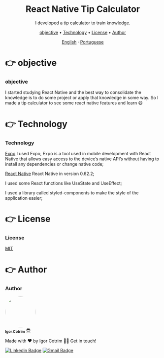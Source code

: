 <h1 align="center">React Native Tip Calculator</h1>

<p align="center">I developed a tip calculator to train knowledge.</p>

<p align="center">
 <a href="#objective">objective</a> •
 <a href="#technology">Technology</a> • 
 <a href="#license">License</a> • 
 <a href="#author">Author</a>
</p>

<p align="center">
    <a href="README.md">English</a>
    ·
    <a href="README-pt.md">Portuguese</a>
 </p>

# 👉 objective

### objective

I started studying React Native and the best way to consolidate the knowledge is to do some project or apply that knowledge in some way. So I made a tip calculator to see some react native features and learn 😄

# 👉 Technology

### Technology

[Expo](https://expo.io/) I used Expo, Expo is a tool used in mobile development with React Native that allows easy access to the device’s native API’s without having to install any dependencies or change native code;

[React Native](https://reactnative.dev/) React Native in version 0.62.2;

I used some React functions like UseState and UseEffect;

I used a library called styled-components to make the style of the application easier;

# 👉 License

### License

[MIT](https://choosealicense.com/licenses/mit/)

# 👉 Author

### Author

<a href="https://www.linkedin.com/in/igorcotrim/">
 <img style="border-radius: 50%;" src="https://avatars2.githubusercontent.com/u/50390408?s=460&u=fa3dad860e7be785755894c2c7f4cbd20ac4b1b0&v=4" width="100px;" alt=""/>
 <br />
 <sub><b>Igor Cotrim</b></sub></a> <a href="https://www.linkedin.com/in/igorcotrim/" title="linkedin">😎</a>


Made with ❤️ by Igor Cotrim 👋🏽 Get in touch!

[![Linkedin Badge](https://img.shields.io/badge/-Igor_Cotrim-blue?style=flat-square&logo=Linkedin&logoColor=white&link=https://www.linkedin.com/in/igorcotrim/)](https://www.linkedin.com/in/igorcotrim/) 
[![Gmail Badge](https://img.shields.io/badge/-igorxuxicotrim@gmail.com-c14438?style=flat-square&logo=Gmail&logoColor=white&link=mailto:igorxuxicotrim@gmail.com)](mailto:igorxuxicotrim@gmail.com)
